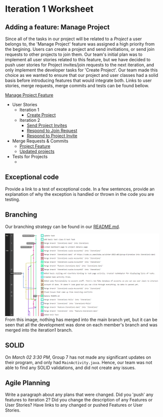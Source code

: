 Iteration 1 Worksheet
=====================

Adding a feature: Manage Project
-----------------

Since all of the tasks in our project will be related to a *Project* a user belongs to, the 'Manage Project' feature was assigned a high priority from the begining. 
Users can create a project and send invitiations, or send join requests to other projects to join them.
Our team's initial plan was to implement all user stories related to this feature, but we have decided to push user stories for Project invites/join requests to the next iteration, and only implement the developer tasks for 'Create Project'. Our team made this choice as we wanted to ensure that our project and user classes had a solid basis before introducing features that would integrate both.
Links to user stories, merge requests, merge commits and tests can be found bellow.

[Manage Project Feature](https://code.cs.umanitoba.ca/winter-2022-a01/group-6/promise/-/issues/5)
* User Stories
    * Iteration 1
        * [Create Project](https://code.cs.umanitoba.ca/winter-2022-a01/group-6/promise/-/issues/4)
    * Iteration 2
        * [Send Project Invites](https://code.cs.umanitoba.ca/winter-2022-a01/group-6/promise/-/issues/20)
        * [Respond to Join Request](https://code.cs.umanitoba.ca/winter-2022-a01/group-6/promise/-/issues/27)
        * [Respond to Project Invite](https://code.cs.umanitoba.ca/winter-2022-a01/group-6/promise/-/issues/28)
* Merge Requests & Commits
    * [Project Feature](https://code.cs.umanitoba.ca/winter-2022-a01/group-6/promise/-/merge_requests/6)
    * [Updated projects](https://code.cs.umanitoba.ca/winter-2022-a01/group-6/promise/-/merge_requests/11)
* Tests for Projects
    * []()


Exceptional code
----------------

Provide a link to a test of exceptional code. In a few sentences,
provide an explanation of why the exception is handled or thrown
in the code you are testing.

Branching
----------
Our branching strategy can be found in our [README.md](./README.md).

![Branch Graph](./images/branch_graph.png)
From this image, nothing has merged into the main branch yet, but it can be seen that all the development was done on each member's branch and was merged into the iteration1 branch.

SOLID
-----

On *March 02 3:30 PM*, Group 7 has not made any significant updates on their program, and only had `MainActivity.java`.
Hence, our team was not able to find any SOLID validations, and did not create any issues.


Agile Planning
--------------

Write a paragraph about any plans that were changed. Did you
'push' any features to iteration 2? Did you change the description
of any Features or User Stories? Have links to any changed or pushed Features
or User Stories.
